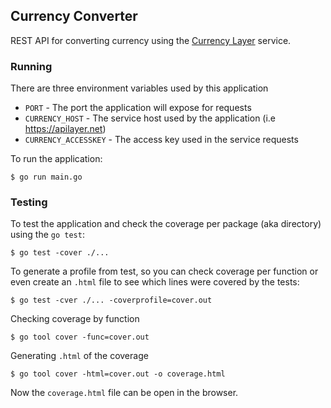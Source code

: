 ## Currency Converter

REST API for converting currency using the [Currency Layer](https://currencylayer.com) service.

### Running
There are three environment variables used by this application

* `PORT` - The port the application will expose for requests
* `CURRENCY_HOST` - The service host used by the application (i.e https://apilayer.net)
* `CURRENCY_ACCESSKEY` - The access key used in the service requests

To run the application:

```
$ go run main.go
```

### Testing

To test the application and check the coverage per package (aka directory) using the `go test`:

```
$ go test -cover ./...
```

To generate a profile from test, so you can check coverage per function or even create an `.html` file to see which lines were covered by the tests:

``` 
$ go test -cver ./... -coverprofile=cover.out
```

Checking coverage by function

```
$ go tool cover -func=cover.out
```

Generating `.html` of the coverage
```
$ go tool cover -html=cover.out -o coverage.html
```

Now the `coverage.html` file can be open in the browser.
